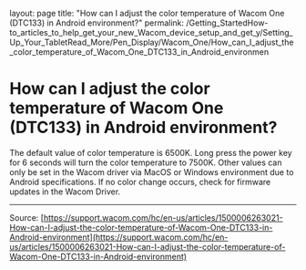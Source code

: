 layout: page
title: "How can I adjust the color temperature of Wacom One (DTC133) in Android environment?"
permalink: /Getting_StartedHow-to_articles_to_help_get_your_new_Wacom_device_setup_and_get_y/Setting_Up_Your_TabletRead_More/Pen_Display/Wacom_One/How_can_I_adjust_the_color_temperature_of_Wacom_One_DTC133_in_Android_environmen

# How can I adjust the color temperature of Wacom One (DTC133) in Android environment?

The default value of color temperature is 6500K. Long press the power key for 6 seconds will turn the color temperature to 7500K. Other values can only be set in the Wacom driver via MacOS or Windows environment due to Android specifications. If no color change occurs, check for firmware updates in the Wacom Driver.

---
Source: [https://support.wacom.com/hc/en-us/articles/1500006263021-How-can-I-adjust-the-color-temperature-of-Wacom-One-DTC133-in-Android-environment](https://support.wacom.com/hc/en-us/articles/1500006263021-How-can-I-adjust-the-color-temperature-of-Wacom-One-DTC133-in-Android-environment)

